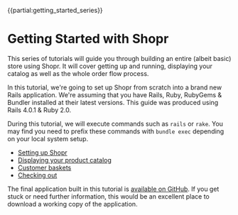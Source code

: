 {{partial:getting_started_series}}

# Getting Started with Shopr

This series of tutorials will guide you through building an entire (albeit basic) store
using Shopr. It will cover getting up and running, displaying your catalog as well as
the whole order flow process.

In this tutorial, we're going to set up Shopr from scratch into a brand new 
Rails application. We're assuming that you have Rails, Ruby, RubyGems & Bundler
installed at their latest versions. This guide was produced using Rails 4.0.1 & Ruby 2.0.

During this tutorial, we will execute commands such as `rails` or `rake`. You may find
you need to prefix these commands with `bundle exec` depending on your local system
setup.

* [Setting up Shopr](setting-up)
* [Displaying your product catalog](products)
* [Customer baskets](baskets)
* [Checking out](checking-out)

The final application built in this tutorial is [available on GitHub](https://github.com/tryshopr/getting-started-tutorial).
If you get stuck or need further information, this would be an excellent place to
download a working copy of the application.
